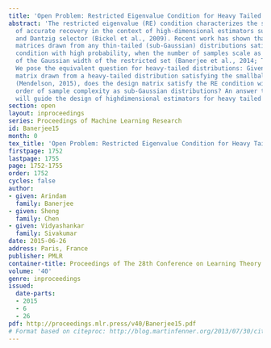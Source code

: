 ```yaml
---
title: 'Open Problem: Restricted Eigenvalue Condition for Heavy Tailed Designs'
abstract: 'The restricted eigenvalue (RE) condition characterizes the sample complexity
  of accurate recovery in the context of high-dimensional estimators such as Lasso
  and Dantzig selector (Bickel et al., 2009). Recent work has shown that random design
  matrices drawn from any thin-tailed (sub-Gaussian) distributions satisfy the RE
  condition with high probability, when the number of samples scale as the square
  of the Gaussian width of the restricted set (Banerjee et al., 2014; Tropp, 2015).
  We pose the equivalent question for heavy-tailed distributions: Given a random design
  matrix drawn from a heavy-tailed distribution satisfying the smallball property
  (Mendelson, 2015), does the design matrix satisfy the RE condition with the same
  order of sample complexity as sub-Gaussian distributions? An answer to the question
  will guide the design of highdimensional estimators for heavy tailed problems.'
section: open
layout: inproceedings
series: Proceedings of Machine Learning Research
id: Banerjee15
month: 0
tex_title: 'Open Problem: Restricted Eigenvalue Condition for Heavy Tailed Designs'
firstpage: 1752
lastpage: 1755
page: 1752-1755
order: 1752
cycles: false
author:
- given: Arindam
  family: Banerjee
- given: Sheng
  family: Chen
- given: Vidyashankar
  family: Sivakumar
date: 2015-06-26
address: Paris, France
publisher: PMLR
container-title: Proceedings of The 28th Conference on Learning Theory
volume: '40'
genre: inproceedings
issued:
  date-parts:
  - 2015
  - 6
  - 26
pdf: http://proceedings.mlr.press/v40/Banerjee15.pdf
# Format based on citeproc: http://blog.martinfenner.org/2013/07/30/citeproc-yaml-for-bibliographies/
---
```

